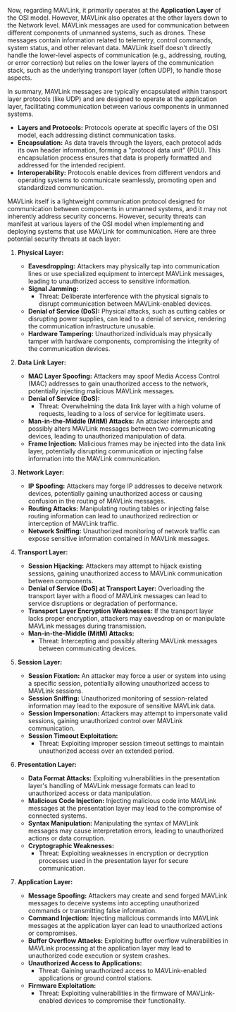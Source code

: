 Now, regarding MAVLink, it primarily operates at the **Application Layer** of the OSI model. However, MAVLink also operates at the other layers down to the Network level. MAVLink messages are used for communication between different components of unmanned systems, such as drones. These messages contain information related to telemetry, control commands, system status, and other relevant data. MAVLink itself doesn't directly handle the lower-level aspects of communication (e.g., addressing, routing, or error correction) but relies on the lower layers of the communication stack, such as the underlying transport layer (often UDP), to handle those aspects.

In summary, MAVLink messages are typically encapsulated within transport layer protocols (like UDP) and are designed to operate at the application layer, facilitating communication between various components in unmanned systems.

-   **Layers and Protocols:** Protocols operate at specific layers of the OSI model, each addressing distinct communication tasks.
-   **Encapsulation:** As data travels through the layers, each protocol adds its own header information, forming a "protocol data unit" (PDU). This encapsulation process ensures that data is properly formatted and addressed for the intended recipient.
-   **Interoperability:** Protocols enable devices from different vendors and operating systems to communicate seamlessly, promoting open and standardized communication.


MAVLink itself is a lightweight communication protocol designed for communication between components in unmanned systems, and it may not inherently address security concerns. However, security threats can manifest at various layers of the OSI model when implementing and deploying systems that use MAVLink for communication. Here are three potential security threats at each layer:

1. **Physical Layer:**
   - **Eavesdropping:** Attackers may physically tap into communication lines or use specialized equipment to intercept MAVLink messages, leading to unauthorized access to sensitive information.
   -  **Signal Jamming:**
      - Threat: Deliberate interference with the physical signals to disrupt communication between MAVLink-enabled devices.
   - **Denial of Service (DoS):** Physical attacks, such as cutting cables or disrupting power supplies, can lead to a denial of service, rendering the communication infrastructure unusable.
   - **Hardware Tampering:** Unauthorized individuals may physically tamper with hardware components, compromising the integrity of the communication devices.

2. **Data Link Layer:**
   - **MAC Layer Spoofing:** Attackers may spoof Media Access Control (MAC) addresses to gain unauthorized access to the network, potentially injecting malicious MAVLink messages.
   - **Denial of Service (DoS):**
      - Threat: Overwhelming the data link layer with a high volume of requests, leading to a loss of service for legitimate users.
   - **Man-in-the-Middle (MitM) Attacks:** An attacker intercepts and possibly alters MAVLink messages between two communicating devices, leading to unauthorized manipulation of data.
   - **Frame Injection:** Malicious frames may be injected into the data link layer, potentially disrupting communication or injecting false information into the MAVLink communication.

3. **Network Layer:**
   - **IP Spoofing:** Attackers may forge IP addresses to deceive network devices, potentially gaining unauthorized access or causing confusion in the routing of MAVLink messages.
   - **Routing Attacks:** Manipulating routing tables or injecting false routing information can lead to unauthorized redirection or interception of MAVLink traffic.
   - **Network Sniffing:** Unauthorized monitoring of network traffic can expose sensitive information contained in MAVLink messages.

4. **Transport Layer:**
   - **Session Hijacking:** Attackers may attempt to hijack existing sessions, gaining unauthorized access to MAVLink communication between components.
   - **Denial of Service (DoS) at Transport Layer:** Overloading the transport layer with a flood of MAVLink messages can lead to service disruptions or degradation of performance.
   - **Transport Layer Encryption Weaknesses:** If the transport layer lacks proper encryption, attackers may eavesdrop on or manipulate MAVLink messages during transmission.
   - **Man-in-the-Middle (MitM) Attacks:**
      - Threat: Intercepting and possibly altering MAVLink messages between communicating devices.

5. **Session Layer:**
   - **Session Fixation:** An attacker may force a user or system into using a specific session, potentially allowing unauthorized access to MAVLink sessions.
   - **Session Sniffing:** Unauthorized monitoring of session-related information may lead to the exposure of sensitive MAVLink data.
   - **Session Impersonation:** Attackers may attempt to impersonate valid sessions, gaining unauthorized control over MAVLink communication.
   - **Session Timeout Exploitation:**
      - Threat: Exploiting improper session timeout settings to maintain unauthorized access over an extended period.

6. **Presentation Layer:**
   - **Data Format Attacks:** Exploiting vulnerabilities in the presentation layer's handling of MAVLink message formats can lead to unauthorized access or data manipulation.
   - **Malicious Code Injection:** Injecting malicious code into MAVLink messages at the presentation layer may lead to the compromise of connected systems.
   - **Syntax Manipulation:** Manipulating the syntax of MAVLink messages may cause interpretation errors, leading to unauthorized actions or data corruption.
   - **Cryptographic Weaknesses:**
      - Threat: Exploiting weaknesses in encryption or decryption processes used in the presentation layer for secure communication.

7. **Application Layer:**
   - **Message Spoofing:** Attackers may create and send forged MAVLink messages to deceive systems into accepting unauthorized commands or transmitting false information.
   - **Command Injection:** Injecting malicious commands into MAVLink messages at the application layer can lead to unauthorized actions or compromises.
   - **Buffer Overflow Attacks:** Exploiting buffer overflow vulnerabilities in MAVLink processing at the application layer may lead to unauthorized code execution or system crashes.
   -  **Unauthorized Access to Applications:**
      - Threat: Gaining unauthorized access to MAVLink-enabled applications or ground control stations.
   - **Firmware Exploitation:**
      - Threat: Exploiting vulnerabilities in the firmware of MAVLink-enabled devices to compromise their functionality.